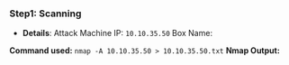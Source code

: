 ### Step1: Scanning

- **Details**:
Attack Machine IP: `10.10.35.50`
Box Name: 


**Command used:**   `nmap -A 10.10.35.50 > 10.10.35.50.txt`
 **Nmap Output:**
``` bash 

```


